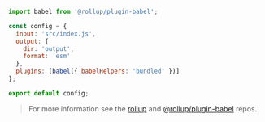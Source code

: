 ```js title="JavaScript"
import babel from '@rollup/plugin-babel';

const config = {
  input: 'src/index.js',
  output: {
    dir: 'output',
    format: 'esm'
  },
  plugins: [babel({ babelHelpers: 'bundled' })]
};

export default config;
```

<blockquote class="alert alert--info">
  <p>
    For more information see the <a href="https://github.com/rollup/rollup">rollup</a> and <a href="https://github.com/rollup/plugins/tree/master/packages/babel">@rollup/plugin-babel</a> repos.
  </p>
</blockquote>
